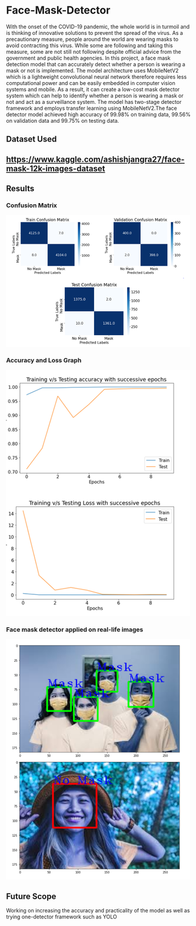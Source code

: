 # Face-Mask-Detector
With the onset of the COVID-19 pandemic, the
whole world is in turmoil and is thinking of innovative solutions
to prevent the spread of the virus. As a precautionary measure,
people around the world are wearing masks to avoid contracting
this virus. While some are following and taking this measure,
some are not still not following despite official advice from the
government and public health agencies. In this project, a face mask
detection model that can accurately detect whether a person
is wearing a mask or not is implemented. The
model architecture uses MobileNetV2 which is a lightweight
convolutional neural network therefore requires less
computational power and can be easily embedded in computer
vision systems and mobile. As a result, it can create a low-cost
mask detector system which can help to identify whether a
person is wearing a mask or not and act as a surveillance system. 
The model has two-stage detector framework and employs 
transfer learning using MobileNetV2.The face detector model achieved 
high accuracy of 99.98% on training data, 99.56% on validation data and 99.75% on testing data.

<h2> Dataset Used <h2>
 
 https://www.kaggle.com/ashishjangra27/face-mask-12k-images-dataset

<h2> Results </h2>

<h3> Confusion Matrix </h3>
<img src="results/cm.PNG" width="500">


<h3> Accuracy and Loss Graph </h3>
<img src="results/graph.png" width="500">                                 

<h3> Face mask detector applied on real-life images </h3>
<img src="results/first.PNG" width="500">                                                                  

<h2> Future Scope </h2>
Working on increasing the accuracy and practicality of the model as well as trying one-detector framework such as YOLO
